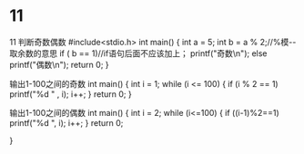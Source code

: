 # 11
11
判断奇数偶数
#include<stdio.h>
int main()
{
	int a = 5;
	int b = a % 2;//%模--取余数的意思
	if ( b == 1)//if语句后面不应该加上；
		printf("奇数\n");
	else
		printf("偶数\n");
	return 0;
}


输出1-100之间的奇数
int main()
{
	int i = 1;
	while (i <= 100)
	{
		if (i % 2 == 1)
			printf("%d " , i);
		i++;
	}
	return 0;
}



输出1-100之间的偶数
int main()
{
	int i = 2;
	while (i<=100)
	{
		if ((i-1)%2==1)
			printf("%d ", i);
		i++;
	}
		return 0;

}
